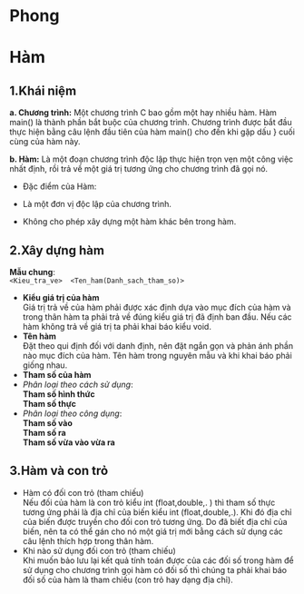 # Phong
# Hàm
## 1.Khái niệm  
**a. Chương trình:** Một chương trình C bao gồm một hay nhiều hàm. Hàm main() là thành phần bắt buộc của chương trình. Chương trình được bắt đầu thực hiện bằng câu lệnh đầu tiên của hàm main() cho đến khi gặp dấu } cuối cùng của hàm này.

**b. Hàm:** Là một đoạn chương trình độc lập thực hiện trọn vẹn một công việc nhất định, rồi trả về một giá trị tương ứng cho chương trình đã gọi nó.  
* Đặc điểm của Hàm:

 - Là một đơn vị độc lập của chương trình.

 - Không cho phép xây dựng một hàm khác bên trong hàm.  
   
   
## 2.Xây dựng hàm
 **Mẫu chung**:  
   `<Kieu_tra_ve>  <Ten_ham(Danh_sach_tham_so)>`  
* __Kiểu giá trị của hàm__  
Giá trị trả về của hàm phải được xác định dựa vào mục đích của hàm và 
 trong thân hàm ta phải trả về đúng kiểu giá trị đã định ban đầu. Nếu các hàm không trả về giá trị ta phải khai báo kiểu void.  
* __Tên hàm__  
Ðặt theo qui định đối với danh định, nên đặt ngắn gọn và phản ánh phần nào mục đích của hàm.
Tên hàm trong nguyên mẫu và khi khai báo phải giống nhau.  
* __Tham số của hàm__  
 * _Phân loại theo cách sử dụng_:  
**Tham số hình thức**  
**Tham số thực**  
 * _Phân loại theo công dụng_:  
 **Tham số vào**  
 **Tham số ra**  
 **Tham số vừa vào vừa ra**  
  
## 3.Hàm và con trỏ
* Hàm có đối con trỏ (tham chiếu)  
Nếu đối của hàm là con trỏ kiểu int (float,double,. ) thì tham số thực tương ứng phải là địa chỉ của biến kiểu int (float,double,.).
Khi đó địa chỉ của biến được truyền cho đối con trỏ tương ứng.
Do đã biết địa chỉ của biến, nên ta có thể gán cho nó một giá trị mới bằng cách sử dụng các câu lệnh thích hợp trong thân hàm.  
* Khi nào sử dụng đối con trỏ (tham chiếu)  
 Khi muốn bảo lưu lại kết quả tính toán được của các đối số trong hàm để sử dụng cho chương trình gọi hàm có đối số thì chúng 
 ta phải khai báo đối số của hàm là tham chiếu (con trỏ hay dạng địa chỉ). 
